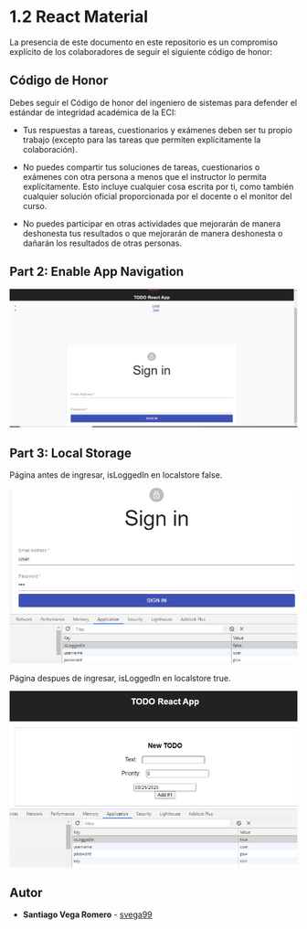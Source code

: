 # 1.2 React Material

La presencia de este documento en este repositorio es un compromiso explícito de los colaboradores de seguir el siguiente código de honor:

Código de Honor
------
Debes seguir el Código de honor del ingeniero de sistemas para defender el estándar de integridad académica de la ECI:

- Tus respuestas a tareas, cuestionarios y exámenes deben ser tu propio trabajo (excepto para las tareas que permiten explícitamente la colaboración).

- No puedes compartir tus soluciones de tareas, cuestionarios o exámenes con otra persona a menos que el instructor lo permita explícitamente. Esto incluye cualquier cosa escrita por ti, como también cualquier solución oficial proporcionada por el docente o el monitor del curso.

- No puedes participar en otras actividades que mejorarán de manera deshonesta tus resultados o que mejorarán de manera deshonesta o dañarán los resultados de otras personas.






## Part 2: Enable App Navigation 


![alt text](img/2.PNG)

## Part 3: Local Storage

Página antes de ingresar, isLoggedIn en localstore false.

![alt text](img/3.1.PNG)

Página despues de ingresar, isLoggedIn en localstore true.

![alt text](img/3.2.PNG)

## Autor

* **Santiago Vega Romero**  - [svega99](https://github.com/svega99)
